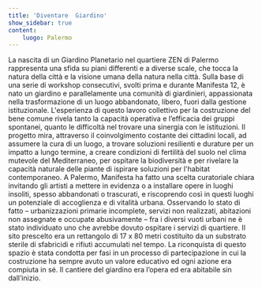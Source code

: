 ```yaml
---
title: 'Diventare  Giardino'
show_sidebar: true
content:
    luogo: Palermo
---
```


La nascita di un Giardino Planetario nel quartiere ZEN di Palermo rappresenta una sfida su piani differenti e a diverse scale, che tocca la natura della città e la visione umana della natura nella città. 
Sulla base di una serie di workshop consecutivi, svolti prima e durante Manifesta 12, è nato un giardino e parallelamente una comunità di giardinieri, appassionata nella trasformazione di un luogo abbandonato, libero, fuori dalla gestione istituzionale. L'esperienza di questo lavoro collettivo per la costruzione del bene comune rivela tanto la capacità operativa e l’efficacia dei gruppi spontanei, quanto le difficoltà nel trovare una sinergia con le istituzioni. Il progetto mira, attraverso il coinvolgimento costante dei cittadini locali, ad assumere la cura di un luogo, a trovare soluzioni resilienti e durature per un impatto a lungo termine, a creare condizioni di fertilità del suolo nel clima mutevole del Mediterraneo, per ospitare la biodiversità e per rivelare la capacità naturale delle piante di ispirare soluzioni per l'habitat contemporaneo. A Palermo, Manifesta ha fatto una scelta curatoriale chiara invitando gli artisti a mettere in evidenza o a installare opere in luoghi insoliti, spesso abbandonati o trascurati, e riscoprendo così in questi luoghi un potenziale di accoglienza e di vitalità urbana. Osservando lo stato di fatto – urbanizzazioni primarie incomplete, servizi non realizzati, abitazioni non assegnate e occupate abusivamente – fra i diversi vuoti urbani ne è stato individuato uno che avrebbe dovuto ospitare i servizi di quartiere. Il sito prescelto era un rettangolo di 17 x 80 metri costituito da un substrato sterile di sfabricidi e rifiuti accumulati nel tempo. La riconquista di questo spazio è stata condotta per fasi in un processo di partecipazione in cui la costruzione ha sempre avuto un valore educativo ed ogni azione era compiuta in sé. Il cantiere del giardino era l’opera ed era abitabile sin dall’inizio. 
